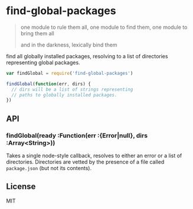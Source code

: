 # find-global-packages

> one module to rule them all, one module to find them,
> one module to bring them all
>
> and in the darkness, lexically bind them

find all globally installed packages, resolving to a list of directories
representing global packages.

```javascript
var findGlobal = require('find-global-packages')

findGlobal(function(err, dirs) {
  // dirs will be a list of strings representing
  // paths to globally installed packages.
})
```

## API

### findGlobal(ready :Function(err :{Error|null}, dirs :Array\<String\>))

Takes a single node-style callback, resolves to either an error or a list
of directories. Directories are vetted by the presence of a file called
`package.json` (but not its contents).

## License

MIT
